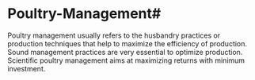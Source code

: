# Poultry-Management# 

Poultry management usually refers to the husbandry practices or production techniques that help to maximize the efficiency of production. Sound management practices are very essential to optimize production. Scientific poultry management aims at maximizing returns with minimum investment.
